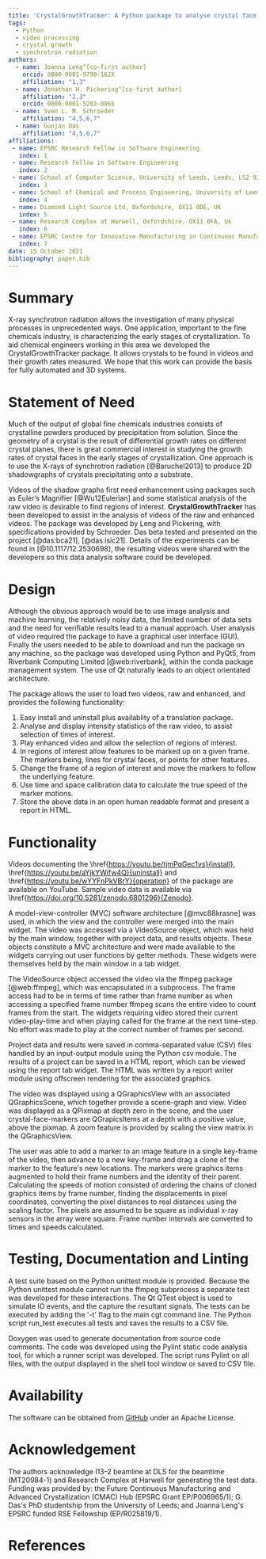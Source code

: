 ```yaml
---
title: 'CrystalGrowthTracker: A Python package to analyse crystal face advancement rates from time lapse synchrotron radiography'
tags:
  - Python
  - video processing
  - crystal growth
  - synchrotron radiation
authors:
  - name: Joanna Leng^[co-first author]
    orcid: 0000-0001-9790-162X
    affiliation: "1,3"
  - name: Jonathan H. Pickering^[co-first author]
    affiliation: "2,3"
    orcid: 0000-0001-5283-8065
  - name: Sven L. M. Schroeder
    affiliation: "4,5,6,7"
  - name: Gunjan Das
    affiliation: "4,5,6,7"
affiliations:
 - name: EPSRC Research Fellow in Software Engineering
   index: 1
 - name: Research Fellow in Software Engineering
   index: 2
 - name: School of Computer Science, University of Leeds, Leeds, LS2 9JT, UK
   index: 3
 - name: School of Chemical and Process Engineering, University of Leeds, LS2 9JT, UK
   index: 4
 - name: Diamond Light Source Ltd, Oxfordshire, OX11 0DE, UK
   index: 5
 - name: Research Complex at Harwell, Oxfordshire, OX11 0FA, Uk
   index: 6
 - name: EPSRC Centre for Innovative Manufacturing in Continuous Manufacturing and Advanced Crystallisation, University of Strathclyde, G1 1RD, UK
   index: 7
date: 15 October 2021
bibliography: paper.bib
---
```


# Summary

X-ray synchrotron radiation allows the investigation of many physical processes in unprecedented ways. One application, important to the fine chemicals industry, is characterizing the early stages of crystallization.  To aid chemical engineers working in this area we developed the CrystalGrowthTracker package.  It allows crystals to be found in videos and their growth rates measured.  We hope that this work can provide the basis for fully automated and 3D systems.

# Statement of Need

Much of the output of global fine chemicals industries consists of crystalline powders produced by precipitation from solution.  Since the geometry of a crystal is the result of differential growth rates on different crystal planes, there is great commercial interest in studying the growth rates of crystal faces in the early stages of crystallization.  One approach is to use the X-rays of synchrotron radiation [@Baruchel2013] to produce 2D shadowgraphs of crystals precipitating onto a substrate.

Videos of the shadow graphs first need enhancement using packages such as Euler’s Magnifier [@Wu12Eulerian] and some statistical analysis of the raw video is desirable to find regions of interest.  **CrystalGrowthTracker** has been developed to assist in the analysis of videos of the raw and enhanced videos.  The package was developed by Leng and Pickering, with specifications provided by Schroeder. Das beta tested and presented on the project [@das:bca21], [@das:isic21]. Details of the experiments can be found in [@10.1117/12.2530698], the resulting videos were shared with the developers so this data analysis software could be developed.

# Design

Although the obvious approach would be to use image analysis and machine learning, the relatively noisy data, the limited number of data sets and the need for verifiable results lead to a manual approach.  User analysis of video required the package to have a graphical user interface (GUI).  Finally the users needed to be able to download and run the package on any machine, so the package was developed using Python and PyQt5, from Riverbank Computing Limited [@web:riverbank], within the conda package management system.  The use of Qt naturally leads to an object orientated architecture.

The package allows the user to load two videos, raw and enhanced, and provides the following functionality:

1.  Easy install and uninstall plus availablity of a translation package.
2.  Analyse and display intensity statistics of the raw video, to assist selection of times of interest.
3.  Play enhanced video and allow the selection of regions of interest.
4.  In regions of interest allow features to be marked up on a given frame.  The markers being, lines for crystal faces, or points for other features.
5.  Change the frame of a region of interest and move the markers to follow the underlying feature.
6.  Use time and space calibration data to calculate the true speed of the marker motions.
7.  Store the above data in an open human readable format and present a report in HTML.

# Functionality

Videos documenting the \href{https://youtu.be/tjmPqGec1vs}{install}, \href{https://youtu.be/aYjkYWifw4Q}{uninstall} and \href{https://youtu.be/wYYFnPkVBrY}{operation} of the package are available on YouTube.  Sample video data is available via \href{https://doi.org/10.5281/zenodo.6801296}{Zenodo}.

A model-view-controller (MVC) software architecture [@mvc88krasne] was used, in which the view and the controller were merged into the main widget.  The video was accessed via a VideoSource object, which was held by the main window, together with project data, and results objects. These objects constitute a MVC architecture and were made available to the widgets carrying out user functions by getter methods.  These widgets were themselves held by the main window in a tab widget.

The VideoSource object accessed the video via the ffmpeg package [@web:ffmpeg], which was encapsulated in a subprocess. The frame access had to be in terms of time rather than frame number as when accessing a specified frame number ffmpeg scans the entire video to count frames from the start.  The widgets requiring video stored their current video-play-time and when playing called for the frame at the next time-step.  No effort was made to play at the correct number of frames per second.

Project data and results were saved in comma-separated value (CSV) files handled by an input-output module using the Python csv module.  The results of a project can be saved in a HTML report, which can be viewed using the report tab widget. The HTML was written by a report writer module using offscreen rendering for the associated graphics.

The video was displayed using a QGraphicsView with an associated QGraphicsScene, which together provide a scene-graph and view. Video was displayed as a QPixmap at depth zero in the scene, and the user crystal-face-markers are QGrapicsItems at a depth with a positive value, above the pixmap. A zoom feature is provided by scaling the view matrix in the QGraphicsView.

The user was able to add a marker to an image feature in a single key-frame of the video, then advance to a new key-frame and drag a clone of the marker to the feature's new locations.  The markers were graphics items augmented to hold their frame numbers and the identity of their parent.  Calculating the speeds of motion consisted of ordering the chains of cloned graphics items by frame number, finding the displacements in pixel coordinates, converting the pixel distances to real distances using the scaling factor.  The pixels are assumed to be square as individual x-ray sensors in the array were square. Frame number intervals are converted to times and speeds calculated.

# Testing, Documentation and Linting

 A test suite based on the Python unittest module is provided.  Because the Python unittest module cannot run the ffmpeg subprocess a separate test was developed for these interactions.  The Qt QTest object is used to simulate IO events, and the capture the resultant signals.  The tests can be executed by adding the '-t' flag to the main cgt command line. The Python script run_test executes all tests and saves the results to a CSV file.

Doxygen was used to generate documentation from source code comments.  The code was developed using the Pylint static code analysis tool, for which a runner script was developed. The script runs Pylint on all files, with the output displayed in the shell tool window or saved to CSV file.

# Availability
The software can be obtained from [GitHub](https://github.com/jonathanHuwP/CrystalGrowthTracker) under an Apache License.

# Acknowledgement
The authors acknowledge I13-2 beamline at DLS for the beamtime (MT20984-1) and Research Complex at Harwell for generating the test data.  Funding was provided by: the Future Continuous Manufacturing and Advanced Crystallization (CMAC) Hub (EPSRC Grant EP/P006965/1); G. Das's PhD studentship from the University of Leeds; and Joanna Leng's EPSRC funded RSE Fellowship (EP/R025819/1).

# References
